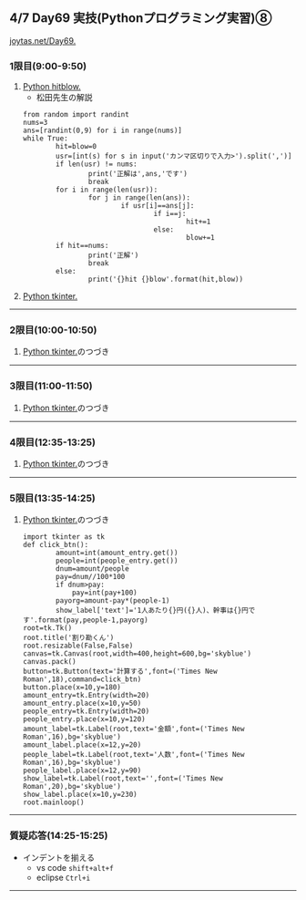 ## 4/7 Day69 実技(Pythonプログラミング実習)⑧
[joytas.net/Day69.](https://joytas.net/%e8%a8%93%e7%b7%b4/day69)
### 1限目(9:00-9:50)
1. [Python hitblow.](https://joytas.net/programming/python/hitblow)
	- 松田先生の解説
	~~~
	from random import randint
	nums=3
	ans=[randint(0,9) for i in range(nums)]
	while True:
			hit=blow=0
			usr=[int(s) for s in input('カンマ区切りで入力>').split(',')]
			if len(usr) != nums:
					print('正解は',ans,'です')
					break
			for i in range(len(usr)):
					for j in range(len(ans)):
							if usr[i]==ans[j]:
									if i==j:
											hit+=1
									else:
											blow+=1
			if hit==nums:
					print('正解')
					break
			else:
					print('{}hit {}blow'.format(hit,blow))
	~~~
1. [Python tkinter.](https://joytas.net/programming/python/tkinter)
---
### 2限目(10:00-10:50)
1. [Python tkinter.](https://joytas.net/programming/python/tkinter)のつづき
---
### 3限目(11:00-11:50)
1. [Python tkinter.](https://joytas.net/programming/python/tkinter)のつづき
---
### 4限目(12:35-13:25)
1. [Python tkinter.](https://joytas.net/programming/python/tkinter)のつづき
---
### 5限目(13:35-14:25)
1. [Python tkinter.](https://joytas.net/programming/python/tkinter)のつづき
	~~~
	import tkinter as tk
	def click_btn():
			amount=int(amount_entry.get())
			people=int(people_entry.get())
			dnum=amount/people
			pay=dnum//100*100
			if dnum>pay:
				pay=int(pay+100)
			payorg=amount-pay*(people-1)
			show_label['text']='1人あたり{}円({}人)、幹事は{}円です'.format(pay,people-1,payorg)
	root=tk.Tk()
	root.title('割り勘くん')
	root.resizable(False,False)
	canvas=tk.Canvas(root,width=400,height=600,bg='skyblue')
	canvas.pack()
	button=tk.Button(text='計算する',font=('Times New Roman',18),command=click_btn)
	button.place(x=10,y=180)
	amount_entry=tk.Entry(width=20)
	amount_entry.place(x=10,y=50)
	people_entry=tk.Entry(width=20)
	people_entry.place(x=10,y=120)
	amount_label=tk.Label(root,text='金額',font=('Times New Roman',16),bg='skyblue')
	amount_label.place(x=12,y=20)
	people_label=tk.Label(root,text='人数',font=('Times New Roman',16),bg='skyblue')
	people_label.place(x=12,y=90)
	show_label=tk.Label(root,text='',font=('Times New Roman',20),bg='skyblue')
	show_label.place(x=10,y=230)
	root.mainloop()
	~~~
---
### 質疑応答(14:25-15:25)
- インデントを揃える
	- vs code `shift+alt+f`
	- eclipse `Ctrl+i`
----
